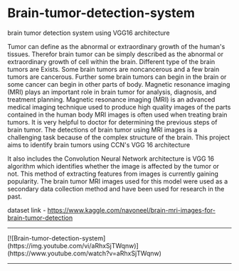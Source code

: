 # Brain-tumor-detection-system
brain tumor detection system using VGG16 architecture

Tumor can define as the abnormal or extraordinary growth of the human's tissues.
Therefor brain tumor can be simply described as the abnormal or extraordinary growth 
of cell within the brain. Different type of the brain tumors are Exists. Some brain tumors 
are noncancerous and a few brain tumors are cancerous. Further some brain tumors can 
begin in the brain or some cancer can begin in other parts of body.
Magnetic resonance imaging (MRI) plays an important role in brain tumor for analysis, 
diagnosis, and treatment planning. Magnetic resonance imaging (MRI) is an advanced 
medical imaging technique used to produce high quality images of the parts contained 
in the human body MRI images is often used when treating brain tumors. It is very 
helpful to doctor for determining the previous steps of brain tumor. The detections of 
brain tumor using MRI images is a challenging task because of the complex structure 
of the brain. This project aims to identify brain tumors using CCN's VGG 16 
architecture

It also includes the Convolution Neural Network architecture is VGG 16 algorithm 
which identifies whether the image is affected by the tumor or not. This method of 
extracting features from images is currently gaining popularity. The brain tumor MRI 
images used for this model were used as a secondary data collection method and have 
been used for research in the past.

dataset link - https://www.kaggle.com/navoneel/brain-mri-images-for-brain-tumor-detection

<hr>
[![Brain-tumor-detection-system](https://img.youtube.com/vi/aRhxSjTWqnw)](https://www.youtube.com/watch?v=aRhxSjTWqnw)
<hr>
